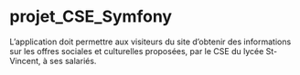 # projet_CSE_Symfony
L’application doit permettre aux visiteurs du site d’obtenir des informations sur les offres sociales et culturelles proposées, par le CSE du lycée St-Vincent, à ses salariés.
